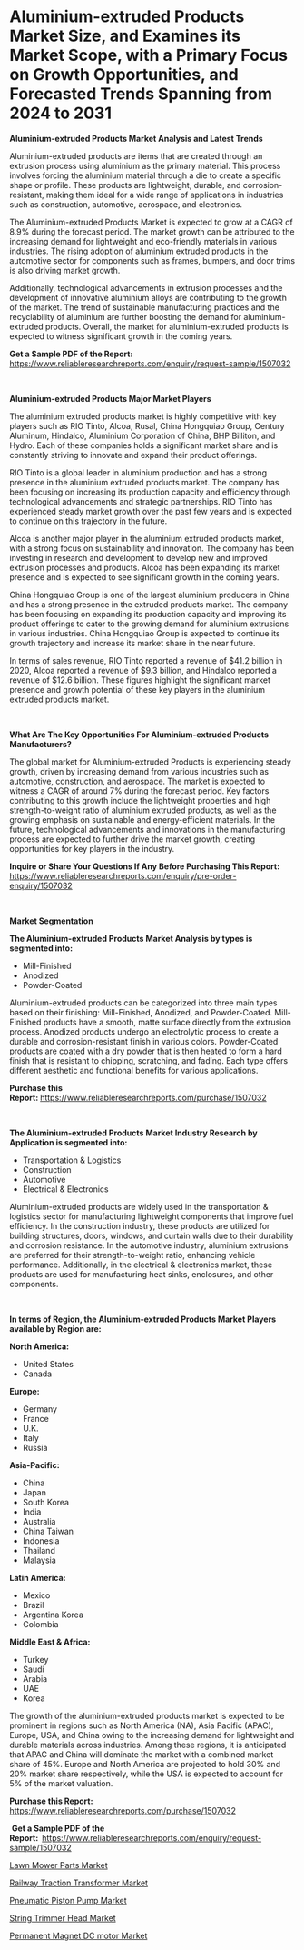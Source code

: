 <p><h1>Aluminium-extruded Products Market Size, and Examines its Market Scope, with a Primary Focus on Growth Opportunities, and Forecasted Trends Spanning from 2024 to 2031</h1></p><p><strong>Aluminium-extruded Products Market Analysis and Latest Trends</strong></p>
<p><p>Aluminium-extruded products are items that are created through an extrusion process using aluminium as the primary material. This process involves forcing the aluminium material through a die to create a specific shape or profile. These products are lightweight, durable, and corrosion-resistant, making them ideal for a wide range of applications in industries such as construction, automotive, aerospace, and electronics.</p><p>The Aluminium-extruded Products Market is expected to grow at a CAGR of 8.9% during the forecast period. The market growth can be attributed to the increasing demand for lightweight and eco-friendly materials in various industries. The rising adoption of aluminium extruded products in the automotive sector for components such as frames, bumpers, and door trims is also driving market growth.</p><p>Additionally, technological advancements in extrusion processes and the development of innovative aluminium alloys are contributing to the growth of the market. The trend of sustainable manufacturing practices and the recyclability of aluminium are further boosting the demand for aluminium-extruded products. Overall, the market for aluminium-extruded products is expected to witness significant growth in the coming years.</p></p>
<p><strong>Get a Sample PDF of the Report:&nbsp;</strong> <a href="https://www.reliableresearchreports.com/enquiry/request-sample/1507032">https://www.reliableresearchreports.com/enquiry/request-sample/1507032</a></p>
<p>&nbsp;</p>
<p><strong>Aluminium-extruded Products Major Market Players</strong></p>
<p><p>The aluminium extruded products market is highly competitive with key players such as RIO Tinto, Alcoa, Rusal, China Hongquiao Group, Century Aluminum, Hindalco, Aluminium Corporation of China, BHP Billiton, and Hydro. Each of these companies holds a significant market share and is constantly striving to innovate and expand their product offerings.</p><p>RIO Tinto is a global leader in aluminium production and has a strong presence in the aluminium extruded products market. The company has been focusing on increasing its production capacity and efficiency through technological advancements and strategic partnerships. RIO Tinto has experienced steady market growth over the past few years and is expected to continue on this trajectory in the future.</p><p>Alcoa is another major player in the aluminium extruded products market, with a strong focus on sustainability and innovation. The company has been investing in research and development to develop new and improved extrusion processes and products. Alcoa has been expanding its market presence and is expected to see significant growth in the coming years.</p><p>China Hongquiao Group is one of the largest aluminium producers in China and has a strong presence in the extruded products market. The company has been focusing on expanding its production capacity and improving its product offerings to cater to the growing demand for aluminium extrusions in various industries. China Hongquiao Group is expected to continue its growth trajectory and increase its market share in the near future.</p><p>In terms of sales revenue, RIO Tinto reported a revenue of $41.2 billion in 2020, Alcoa reported a revenue of $9.3 billion, and Hindalco reported a revenue of $12.6 billion. These figures highlight the significant market presence and growth potential of these key players in the aluminium extruded products market.</p></p>
<p>&nbsp;</p>
<p><strong>What Are The Key Opportunities For Aluminium-extruded Products Manufacturers?</strong></p>
<p><p>The global market for Aluminium-extruded Products is experiencing steady growth, driven by increasing demand from various industries such as automotive, construction, and aerospace. The market is expected to witness a CAGR of around 7% during the forecast period. Key factors contributing to this growth include the lightweight properties and high strength-to-weight ratio of aluminium extruded products, as well as the growing emphasis on sustainable and energy-efficient materials. In the future, technological advancements and innovations in the manufacturing process are expected to further drive the market growth, creating opportunities for key players in the industry.</p></p>
<p><strong>Inquire or Share Your Questions If Any Before Purchasing This Report:</strong> <a href="https://www.reliableresearchreports.com/enquiry/pre-order-enquiry/1507032">https://www.reliableresearchreports.com/enquiry/pre-order-enquiry/1507032</a></p>
<p>&nbsp;</p>
<p><strong>Market Segmentation</strong></p>
<p><strong>The Aluminium-extruded Products Market Analysis by types is segmented into:</strong></p>
<p><ul><li>Mill-Finished</li><li>Anodized</li><li>Powder-Coated</li></ul></p>
<p><p>Aluminium-extruded products can be categorized into three main types based on their finishing: Mill-Finished, Anodized, and Powder-Coated. Mill-Finished products have a smooth, matte surface directly from the extrusion process. Anodized products undergo an electrolytic process to create a durable and corrosion-resistant finish in various colors. Powder-Coated products are coated with a dry powder that is then heated to form a hard finish that is resistant to chipping, scratching, and fading. Each type offers different aesthetic and functional benefits for various applications.</p></p>
<p><strong>Purchase this Report:&nbsp;</strong><a href="https://www.reliableresearchreports.com/purchase/1507032">https://www.reliableresearchreports.com/purchase/1507032</a></p>
<p>&nbsp;</p>
<p><strong>The Aluminium-extruded Products Market Industry Research by Application is segmented into:</strong></p>
<p><ul><li>Transportation & Logistics</li><li>Construction</li><li>Automotive</li><li>Electrical & Electronics</li></ul></p>
<p><p>Aluminium-extruded products are widely used in the transportation & logistics sector for manufacturing lightweight components that improve fuel efficiency. In the construction industry, these products are utilized for building structures, doors, windows, and curtain walls due to their durability and corrosion resistance. In the automotive industry, aluminium extrusions are preferred for their strength-to-weight ratio, enhancing vehicle performance. Additionally, in the electrical & electronics market, these products are used for manufacturing heat sinks, enclosures, and other components.</p></p>
<p>&nbsp;</p>
<p><strong>In terms of Region, the Aluminium-extruded Products Market Players available by Region are:</strong></p>
<p>
    <p> <strong> North America: </strong>
        <ul>
            <li>United States</li>
            <li>Canada</li>
        </ul>
        </p> 
    <p> <strong> Europe: </strong>
        <ul>
            <li>Germany</li>
            <li>France</li>
            <li>U.K.</li>
            <li>Italy</li>
            <li>Russia</li>
        </ul>
        </p> 
    <p> <strong> Asia-Pacific: </strong>
        <ul>
            <li>China</li>
            <li>Japan</li>
            <li>South Korea</li>
            <li>India</li>
            <li>Australia</li>
            <li>China Taiwan</li>
            <li>Indonesia</li>
            <li>Thailand</li>
            <li>Malaysia</li>
        </ul>
        </p> 
    <p> <strong> Latin America: </strong>
        <ul>
            <li>Mexico</li>
            <li>Brazil</li>
            <li>Argentina Korea</li>
            <li>Colombia</li>
        </ul>
        </p> 
    <p> <strong> Middle East & Africa: </strong>
        <ul>
            <li>Turkey</li>
            <li>Saudi</li>
            <li>Arabia</li>
            <li>UAE</li>
            <li>Korea</li>
        </ul>
    </p>
    </p>
<p><p>The growth of the aluminium-extruded products market is expected to be prominent in regions such as North America (NA), Asia Pacific (APAC), Europe, USA, and China owing to the increasing demand for lightweight and durable materials across industries. Among these regions, it is anticipated that APAC and China will dominate the market with a combined market share of 45%. Europe and North America are projected to hold 30% and 20% market share respectively, while the USA is expected to account for 5% of the market valuation.</p></p>
<p><strong>Purchase this Report: </strong><a href="https://www.reliableresearchreports.com/purchase/1507032">https://www.reliableresearchreports.com/purchase/1507032</a></p>
<p>&nbsp;<strong>Get a Sample PDF of the Report:&nbsp;&nbsp;</strong><a href="https://www.reliableresearchreports.com/enquiry/request-sample/1507032">https://www.reliableresearchreports.com/enquiry/request-sample/1507032</a></p>
<p><strong></strong></p>
<p><p><a href="https://medium.com/@loretadervishi2013/lawn-mower-parts-market-furnishes-information-on-market-share-market-trends-and-market-growth-45c9cf476ec4">Lawn Mower Parts Market</a></p><p><a href="https://medium.com/@kennethjensen27/railway-traction-transformer-market-size-and-market-trends-complete-industry-overview-2024-to-b34833ae53f0">Railway Traction Transformer Market</a></p><p><a href="https://medium.com/@caleighhane2777/pneumatic-piston-pump-market-size-market-outlook-and-market-forecast-2024-to-2031-d21f05266c1b">Pneumatic Piston Pump Market</a></p><p><a href="https://medium.com/@loretadervishi2013/string-trimmer-head-market-trends-and-market-analysis-forecasted-for-period-2024-2031-80ed46914787">String Trimmer Head Market</a></p><p><a href="https://medium.com/p/c7d6c8439425/edit">Permanent Magnet DC motor Market</a></p></p>